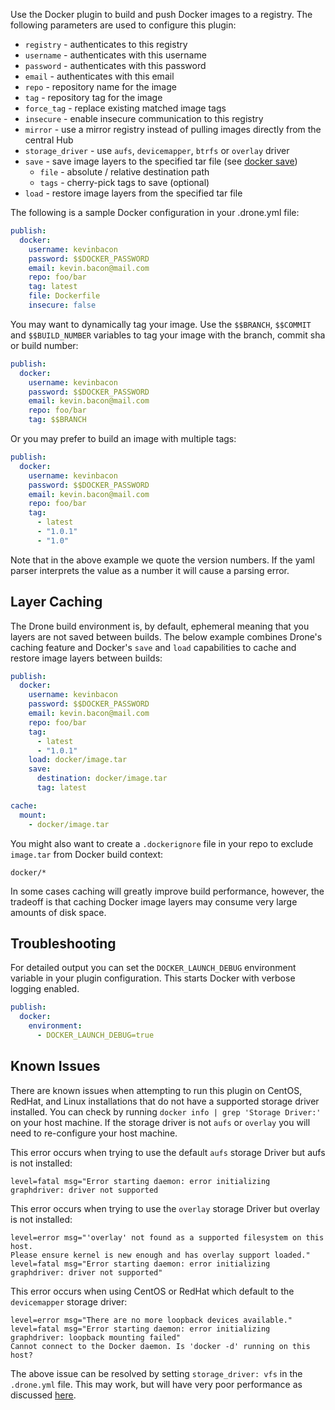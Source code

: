 Use the Docker plugin to build and push Docker images to a registry.
The following parameters are used to configure this plugin:

* `registry` - authenticates to this registry
* `username` - authenticates with this username
* `password` - authenticates with this password
* `email` - authenticates with this email
* `repo` - repository name for the image
* `tag` - repository tag for the image
* `force_tag` - replace existing matched image tags
* `insecure` - enable insecure communication to this registry
* `mirror` - use a mirror registry instead of pulling images directly from the central Hub
* `storage_driver` - use `aufs`, `devicemapper`, `btrfs` or `overlay` driver
* `save` - save image layers to the specified tar file (see [docker save](https://docs.docker.com/engine/reference/commandline/save/))
    * `file` - absolute / relative destination path
    * `tags` - cherry-pick tags to save (optional)
* `load` - restore image layers from the specified tar file

The following is a sample Docker configuration in your .drone.yml file:

```yaml
publish:
  docker:
    username: kevinbacon
    password: $$DOCKER_PASSWORD
    email: kevin.bacon@mail.com
    repo: foo/bar
    tag: latest
    file: Dockerfile
    insecure: false
```

You may want to dynamically tag your image. Use the `$$BRANCH`, `$$COMMIT` and `$$BUILD_NUMBER` variables to tag your image with the branch, commit sha or build number:

```yaml
publish:
  docker:
    username: kevinbacon
    password: $$DOCKER_PASSWORD
    email: kevin.bacon@mail.com
    repo: foo/bar
    tag: $$BRANCH
```

Or you may prefer to build an image with multiple tags:

```yaml
publish:
  docker:
    username: kevinbacon
    password: $$DOCKER_PASSWORD
    email: kevin.bacon@mail.com
    repo: foo/bar
    tag:
      - latest
      - "1.0.1"
      - "1.0"
```

Note that in the above example we quote the version numbers. If the yaml parser interprets the value as a number it will cause a parsing error.
 
## Layer Caching

The Drone build environment is, by default, ephemeral meaning that you layers are not saved between builds. The below example combines Drone's caching feature and Docker's `save` and `load` capabilities to cache and restore image layers between builds:

```yaml
publish:
  docker:
    username: kevinbacon
    password: $$DOCKER_PASSWORD
    email: kevin.bacon@mail.com
    repo: foo/bar
    tag:
      - latest
      - "1.0.1"
    load: docker/image.tar
    save:
      destination: docker/image.tar
      tag: latest

cache:
  mount:
    - docker/image.tar
```

You might also want to create a `.dockerignore` file in your repo to exclude `image.tar` from Docker build context:

```
docker/*
```

In some cases caching will greatly improve build performance, however, the tradeoff is that caching Docker image layers may consume very large amounts of disk space.

## Troubleshooting

For detailed output you can set the `DOCKER_LAUNCH_DEBUG` environment variable in your plugin configuration. This starts Docker with verbose logging enabled.

```yaml
publish:
  docker:
    environment:
      - DOCKER_LAUNCH_DEBUG=true
```

## Known Issues

There are known issues when attempting to run this plugin on CentOS, RedHat, and Linux installations that do not have a supported storage driver installed. You can check by running `docker info | grep 'Storage Driver:'` on your host machine. If the storage driver is not `aufs` or `overlay` you will need to re-configure your host machine.

This error occurs when trying to use the default `aufs` storage Driver but aufs is not installed:

```
level=fatal msg="Error starting daemon: error initializing graphdriver: driver not supported
```

This error occurs when trying to use the `overlay` storage Driver but overlay is not installed:

```
level=error msg="'overlay' not found as a supported filesystem on this host.
Please ensure kernel is new enough and has overlay support loaded."
level=fatal msg="Error starting daemon: error initializing graphdriver: driver not supported"
```

This error occurs when using CentOS or RedHat which default to the `devicemapper` storage driver:

```
level=error msg="There are no more loopback devices available."
level=fatal msg="Error starting daemon: error initializing graphdriver: loopback mounting failed"
Cannot connect to the Docker daemon. Is 'docker -d' running on this host?
```

The above issue can be resolved by setting `storage_driver: vfs` in the `.drone.yml` file. This may work, but will have very poor performance as discussed [here](https://github.com/rancher/docker-from-scratch/issues/20).

